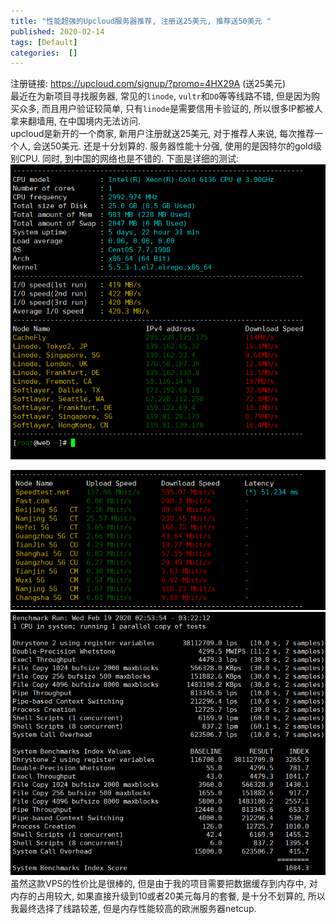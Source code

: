 ```yaml
---
title: "性能超强的Upcloud服务器推荐, 注册送25美元, 推荐送50美元 "
published: 2020-02-14
tags: [Default]
categories:  []
---
```


注册链接: https://upcloud.com/signup/?promo=4HX29A (送25美元)  
最近在为新项目寻找服务器, 常见的`linode`, `vultr`和`DO`等等线路不错, 但是因为购买众多, 而且用户验证较简单, 只有`linode`是需要信用卡验证的, 所以很多IP都被人拿来翻墙用, 在中国境内无法访问.  
upcloud是新开的一个商家, 新用户注册就送25美元, 对于推荐人来说, 每次推荐一个人, 会送50美元. 还是十分划算的. 服务器性能十分强, 使用的是因特尔的gold级别CPU. 同时, 到中国的网络也是不错的. 下面是详细的测试:  
![upcloud-network.png][1]  

![upcloud-network-1.png][2]  
![upcloud-unixbench.png][3]  
虽然这款VPS的性价比是很棒的, 但是由于我的项目需要把数据缓存到内存中, 对内存的占用较大, 如果直接升级到10或者20美元每月的套餐, 是十分不划算的, 所以我最终选择了线路较差, 但是内存性能较高的欧洲服务器netcup.  

[1]: ../old_assets/3412318117.png
[2]: ../old_assets/920539111.png
[3]: ../old_assets/3802159637.png
